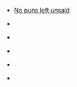 
- [No puns left unsaid](/2018/12/no-puns-left-unsaid/)

- [](/2016/11/10155098754223912/)

- [](/2016/10/10155030912533912/)

- [](/2016/10/10154999256248912/)

- [](/2016/06/10154650138623912/)

- [](/2014/12/10153412274373912/)
